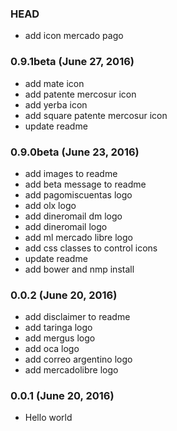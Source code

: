 ### HEAD
- add icon mercado pago

### 0.9.1beta (June 27, 2016)
- add mate icon
- add patente mercosur icon
- add yerba icon
- add square patente mercosur icon
- update readme

### 0.9.0beta (June 23, 2016)
- add images to readme
- add beta message to readme
- add pagomiscuentas logo
- add olx logo
- add dineromail dm logo
- add dineromail logo
- add ml mercado libre logo
- add css classes to control icons
- update readme
- add bower and nmp install

### 0.0.2 (June 20, 2016)
- add disclaimer to readme
- add taringa logo
- add mergus logo
- add oca logo
- add correo argentino logo
- add mercadolibre logo

### 0.0.1 (June 20, 2016)

- Hello world
